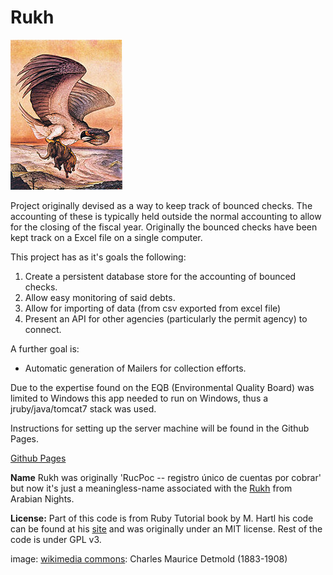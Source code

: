 Rukh
======

![Rukh](/app/assets/images/179px-Edward_Julius_Detmold49.jpg)

Project originally devised as a way to keep track of bounced checks. The accounting of these is typically held outside the normal accounting to allow for the closing of the fiscal year. Originally the bounced checks have been kept track on a Excel file on a single computer. 

This project has as it's goals the following:

1. Create a persistent database store for the accounting of bounced checks.
2. Allow easy monitoring of said debts.
3. Allow for importing of data (from csv exported from excel file)
4. Present an API for other agencies (particularly the permit agency) to connect.

A further goal is:

- Automatic generation of Mailers for collection efforts.

Due to the expertise found on the EQB (Environmental Quality Board) was limited to Windows this app needed to run on Windows, thus a jruby/java/tomcat7 stack was used.

Instructions for setting up the server machine will be found in the Github Pages.

[Github Pages](http://rebelwarrior.github.io/rucpoc/)

__Name__
Rukh was originally 'RucPoc -- registro único de cuentas por cobrar' but now it's just a meaningless-name associated with the [Rukh](http://en.wikipedia.org/wiki/Roc_(mythology)) from Arabian Nights. 


__License:__
Part of this code is from Ruby Tutorial book by M. Hartl 
his code can be found at his [site](http://ruby.railstutorial.org/) and was originally under an MIT license.
Rest of the code is under GPL v3.


image: [wikimedia commons](http://en.wikipedia.org/wiki/File:Edward_Julius_Detmold49.jpg): Charles Maurice Detmold (1883-1908)
